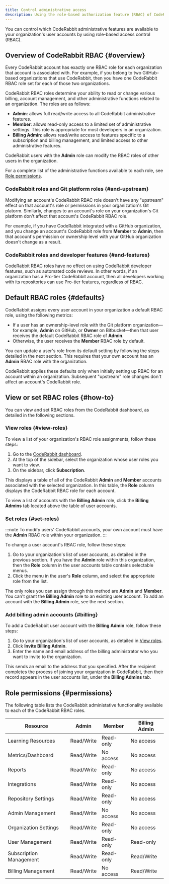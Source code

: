 ```yaml
---
title: Control administrative access
description: Using the role-based authorization feature (RBAC) of CodeRabbit
---
```


You can control which CodeRabbit
administrative features are available to your organization's user accounts by using
role-based access control (RBAC).

## Overview of CodeRabbit RBAC {#overview}

Every CodeRabbit account has exactly one RBAC role for each organization
that account is associated with.
For example, if you belong to two GitHub-based organizations that use
CodeRabbit, then you have one CodeRabbit RBAC role set for each of those two
organizations.

CodeRabbit RBAC roles determine your ability to read or change various
billing, account management, and other administrative functions related to
an organization. The roles are as follows:

- **Admin**: allows full read/write access to all CodeRabbit administrative features.
- **Member**: allows read-only access to a limited set of administrative settings. This role
  is appropriate for most developers in an organization.
- **Billing Admin**: allows read/write access to features specific
  to a subscription and billing management, and limited access to other administrative features.

CodeRabbit users with the **Admin** role can modify the RBAC roles of other users in the
organization.

For a complete list of the administrative functions available to each role, see
[Role permissions](#permissions).

### CodeRabbit roles and Git platform roles {#and-upstream}

Modifying an account's CodeRabbit RBAC role doesn't have any "upstream"
effect on that account's role or permissions in your organization's Git platorm.
Similarly, changes to an account's role on your organization's Git platform don't
affect that account's CodeRabbit RBAC role.

For example, if you have CodeRabbit integrated with a GitHub organization, and you change an account's CodeRabbit role from **Member** to **Admin**, then that account's
permission or ownership level with your GitHub organization doesn't change as a result.

### CodeRabbit roles and developer features {#and-features}

CodeRabbit RBAC roles have no effect on using CodeRabbit developer features, such
as automated code reviews. In other words, if an organization has a Pro-tier
CodeRabbit account, then all developers working with its repositories can use Pro-tier features, regardless of RBAC.

## Default RBAC roles {#defaults}

CodeRabbit assigns every user account in your organization a default RBAC role,
using the following metrics:

- If a user has an ownership-level role with the Git platform organization—for example,
  **Admin** on GitHub, or **Owner** on Bitbucket—then that user receives the default
  CodeRabbit RBAC role of **Admin**.
- Otherwise, the user receives the **Member** RBAC role by default.

You can update a user's role from its default setting by following the steps detailed in the next section. This requires that your own account
has an **Admin** RBAC role with the organization.

CodeRabbit applies these defaults only when initially setting up RBAC for an
account within an organization. Subsequent "upstream" role changes don't affect
an account's CodeRabbit role.

## View or set RBAC roles {#how-to}

You can view and set RBAC roles from the CodeRabbit dashboard, as detailed in the
following sections.

### View roles {#view-roles}

To view a list of your organization's RBAC role assignments, follow these steps:

1. Go to the [CodeRabbit dashboard](https://app.coderabbit.ai/settings/repositories).
1. At the top of the sidebar, select the organization whose user roles you want to view.
1. On the sidebar, click **Subscription**.

This displays a table of all of the CodeRabbit **Admin** and **Member** accounts associated with the selected
organization. In this table, the **Role** column displays the CodeRabbit RBAC role for
each account.

To view a list of accounts with the **Billing Admin** role, click the **Billing Admins** tab located above the table of user accounts.

### Set roles {#set-roles}

:::note
To modify users' CodeRabbit accounts, your own account must have the **Admin** RBAC role within your organization.
:::

To change a user account's RBAC role, follow these steps:

1. Go to your organization's list of user accounts, as detailed in the previous section.
   If you have the **Admin** role within this organization, then the **Role** column in the user accounts table contains selectable menus.
1. Click the menu in the user's **Role** column, and select the appropriate role from
   the list.

The only roles you can assign through this method are **Admin** and **Member**.
You can't grant the **Billing Admin** role to an existing user account. To add an account with the **Billing Admin** role, see the next section.

### Add billing admin accounts {#billing}

To add a CodeRabbit user account with the **Billing Admin** role, follow these steps:

1. Go to your organization's list of user accounts, as detailed in [View roles](#view-roles).
1. Click **Invite Billing Admin**.
1. Enter the name and email address of the billing administrator who you want to invite to the organization.

This sends an email to the address that you specified. After the recipient completes the process of joining your organization in CodeRabbit, then their record appears in the user accounts list, under the **Billing Admins** tab.

## Role permissions {#permissions}

The following table lists the CodeRabbit administative functionality
available to each of the CodeRabbit RBAC roles.

| Resource                | Admin      | Member    | Billing Admin |
| ----------------------- | ---------- | --------- | ------------- |
| Learning Resources      | Read/Write | Read-only | No access     |
| Metrics/Dashboard       | Read/Write | No access | No access     |
| Reports                 | Read/Write | Read-only | No access     |
| Integrations            | Read/Write | Read-only | No access     |
| Repository Settings     | Read/Write | Read-only | No access     |
| Admin Management        | Read/Write | No access | No access     |
| Organization Settings   | Read/Write | Read-only | No access     |
| User Management         | Read/Write | Read-only | Read-only     |
| Subscription Management | Read/Write | Read-only | Read/Write    |
| Billing Management      | Read/Write | No access | Read/Write    |
